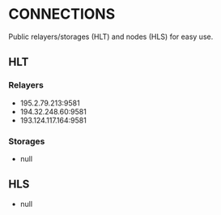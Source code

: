 # CONNECTIONS

Public relayers/storages (HLT) and nodes (HLS) for easy use.

## HLT

### Relayers

- 195.2.79.213:9581
- 194.32.248.60:9581
- 193.124.117.164:9581

### Storages

- null

## HLS

- null
